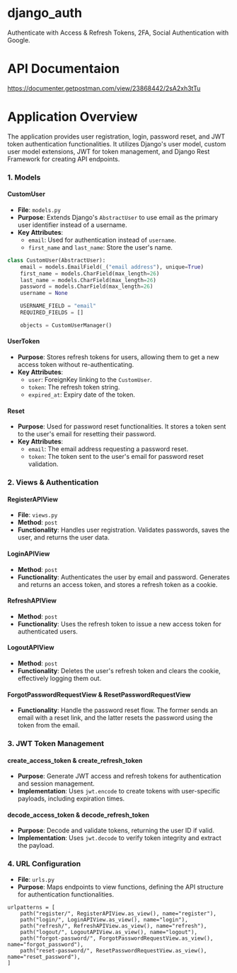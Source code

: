 # django_auth
Authenticate with Access &amp; Refresh Tokens, 2FA, Social Authentication with Google.

# API Documentaion 
https://documenter.getpostman.com/view/23868442/2sA2xh3tTu


# Application Overview
The application provides user registration, login, password reset, and JWT token authentication functionalities. It utilizes Django's user model, custom user model extensions, JWT for token management, and Django Rest Framework for creating API endpoints.

### 1. Models

#### CustomUser

- **File**: `models.py`
- **Purpose**: Extends Django's `AbstractUser` to use email as the primary user identifier instead of a username.
- **Key Attributes**:
  - `email`: Used for authentication instead of `username`.
  - `first_name` and `last_name`: Store the user's name.

```python
class CustomUser(AbstractUser):
    email = models.EmailField(_("email address"), unique=True)
    first_name = models.CharField(max_length=26)
    last_name = models.CharField(max_length=26)
    password = models.CharField(max_length=26)
    username = None

    USERNAME_FIELD = "email"
    REQUIRED_FIELDS = []

    objects = CustomUserManager()
```

#### UserToken

- **Purpose**: Stores refresh tokens for users, allowing them to get a new access token without re-authenticating.
- **Key Attributes**:
  - `user`: ForeignKey linking to the `CustomUser`.
  - `token`: The refresh token string.
  - `expired_at`: Expiry date of the token.

#### Reset

- **Purpose**: Used for password reset functionalities. It stores a token sent to the user's email for resetting their password.
- **Key Attributes**:
  - `email`: The email address requesting a password reset.
  - `token`: The token sent to the user's email for password reset validation.

### 2. Views & Authentication

#### RegisterAPIView

- **File**: `views.py`
- **Method**: `post`
- **Functionality**: Handles user registration. Validates passwords, saves the user, and returns the user data.

#### LoginAPIView

- **Method**: `post`
- **Functionality**: Authenticates the user by email and password. Generates and returns an access token, and stores a refresh token as a cookie.

#### RefreshAPIView

- **Method**: `post`
- **Functionality**: Uses the refresh token to issue a new access token for authenticated users.

#### LogoutAPIView

- **Method**: `post`
- **Functionality**: Deletes the user's refresh token and clears the cookie, effectively logging them out.

#### ForgotPasswordRequestView & ResetPasswordRequestView

- **Functionality**: Handle the password reset flow. The former sends an email with a reset link, and the latter resets the password using the token from the email.

### 3. JWT Token Management

#### create_access_token & create_refresh_token

- **Purpose**: Generate JWT access and refresh tokens for authentication and session management.
- **Implementation**: Uses `jwt.encode` to create tokens with user-specific payloads, including expiration times.

#### decode_access_token & decode_refresh_token

- **Purpose**: Decode and validate tokens, returning the user ID if valid.
- **Implementation**: Uses `jwt.decode` to verify token integrity and extract the payload.

### 4. URL Configuration

- **File**: `urls.py`
- **Purpose**: Maps endpoints to view functions, defining the API structure for authentication functionalities.

```
urlpatterns = [
    path("register/", RegisterAPIView.as_view(), name="register"),
    path("login/", LoginAPIView.as_view(), name="login"),
    path("refresh/", RefreshAPIView.as_view(), name="refresh"),
    path("logout/", LogoutAPIView.as_view(), name="logout"),
    path("forgot-password/", ForgotPasswordRequestView.as_view(), name="forgot_password"),
    path("reset-password/", ResetPasswordRequestView.as_view(), name="reset_password"),
]
```



